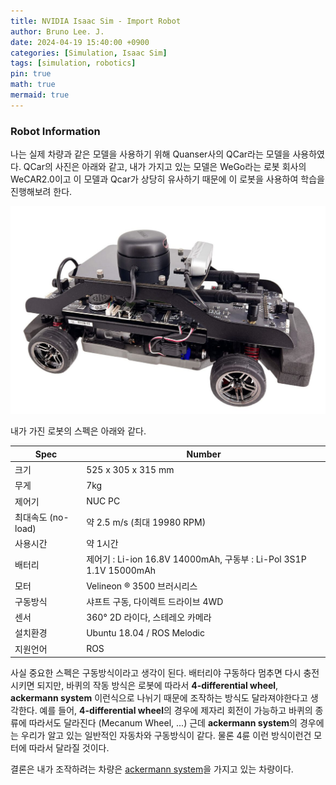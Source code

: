 ```yaml
---
title: NVIDIA Isaac Sim - Import Robot
author: Bruno Lee. J.
date: 2024-04-19 15:40:00 +0900
categories: [Simulation, Isaac Sim]
tags: [simulation, robotics]
pin: true
math: true
mermaid: true
---
```


### Robot Information
나는 실제 차량과 같은 모델을 사용하기 위해 Quanser사의 QCar라는 모델을 사용하였다. QCar의 사진은 아래와 같고, 내가 가지고 있는 모델은 WeGo라는 로봇 회사의 WeCAR2.0이고 이 모델과 Qcar가 상당히 유사하기 때문에 이 로봇을 사용하여 학습을 진행해보려 한다.

![qcar](https://github.com/brunoleej/brunoleej.github.io/blob/master/assets/img/isaac-sim/qcar.jpeg?raw=true)

내가 가진 로봇의 스펙은 아래와 같다.

| Spec | Number|
| --- | ----- | 
| 크기 | 525 x 305 x 315 mm |
| 무게 | 7kg |
| 제어기 | NUC PC |
| 최대속도 (no-load) | 약 2.5 m/s (최대 19980 RPM) |
| 사용시간 | 약 1시간 |
| 배터리 | 제어기 :​ Li-ion 16.8V 14000mAh, 구동부 : Li-Pol 3S1P 1.1V 15000mAh |
| 모터 | Velineon ® 3500 브러시리스 |
| 구동방식 | 샤프트 구동, 다이렉트 드라이브 4WD |
| 센서 | 360° 2D 라이다, 스테레오 카메라 |
| 설치환경 | Ubuntu 18.04 / ROS Melodic |
| 지원언어 | ROS |

사실 중요한 스펙은 구동방식이라고 생각이 된다. 배터리야 구동하다 멈추면 다시 충전시키면 되지만, 바퀴의 작동 방식은 로봇에 따라서 **4-differential wheel**, **ackermann system** 이런식으로 나뉘기 때문에 조작하는 방식도 달라져야한다고 생각한다. 예를 들어, **4-differential wheel**의 경우에 제자리 회전이 가능하고 바퀴의 종류에 따라서도 달라진다 (Mecanum Wheel, ...) 근데 **ackermann system**의 경우에는 우리가 알고 있는 일반적인 자동차와 구동방식이 같다. 물론 4륜 이런 방식이런건 모터에 따라서 달라질 것이다.

결론은 내가 조작하려는 차량은 [ackermann system](https://en.wikipedia.org/wiki/Ackermann_steering_geometry)을 가지고 있는 차량이다.




